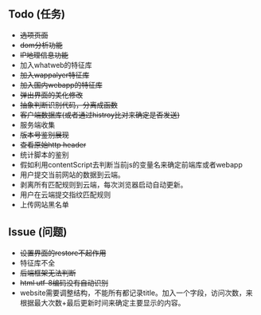 Todo (任务)
----------

* <del>选项页面</del>
* <del>dom分析功能</del>
* <del>IP地理信息功能</del>
* 加入whatweb的特征库
* <del>加入wappalyer特征库</del>
* <del>加入国内webapp的特征库</del>
* <del>弹出界面的美化修改</del>
* <del>抽象判断识别代码，分离成函数</del>
* <del>客户端数据库(或者通过histroy比对来确定是否发送)</del>
* 服务端收集
* <del>版本号鉴别展现</del>
* <del>查看原始http header</del>
* 统计脚本的鉴别
* 假如利用contentScript去判断当前js的变量名来确定前端库或者webapp
* 用户提交当前网站的数据到云端。
* 剥离所有匹配规则到云端，每次浏览器启动自动更新。
* 用户在云端提交指纹匹配规则
* 上传网站黑名单

Issue (问题)
-----------

* <del>设置界面的restore不起作用</del>
* 特征库不全
* <del>后端框架无法判断</del>
* <del>html utf-8编码没有自动识别</del>
* website需要调整结构，不能所有都记录title。加入一个字段，访问次数，来根据最大次数+最后更新时间来确定主要显示的内容。
